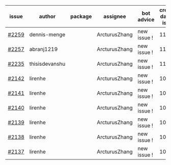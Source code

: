 | issue | author | package | assignee | bot advice | created date of issue | target release date | date from target |
| ------ | ------ | ------ | ------ | ------ | ------ | ------ | :-----: |
| [#2259](https://github.com/Azure/sdk-release-request/issues/2259) | dennis-menge |  | ArcturusZhang | new issue ! <br> | 11-25 |  |  |
| [#2257](https://github.com/Azure/sdk-release-request/issues/2257) | abranj1219 |  | ArcturusZhang | new issue ! <br> | 11-24 |  |  |
| [#2235](https://github.com/Azure/sdk-release-request/issues/2235) | thisisdevanshu |  | ArcturusZhang | new issue ! <br> | 11-18 |  |  |
| [#2142](https://github.com/Azure/sdk-release-request/issues/2142) | lirenhe |  | ArcturusZhang | new issue ! <br> | 10-20 |  |  |
| [#2141](https://github.com/Azure/sdk-release-request/issues/2141) | lirenhe |  | ArcturusZhang | new issue ! <br> | 10-20 |  |  |
| [#2140](https://github.com/Azure/sdk-release-request/issues/2140) | lirenhe |  | ArcturusZhang | new issue ! <br> | 10-20 |  |  |
| [#2139](https://github.com/Azure/sdk-release-request/issues/2139) | lirenhe |  | ArcturusZhang | new issue ! <br> | 10-20 |  |  |
| [#2138](https://github.com/Azure/sdk-release-request/issues/2138) | lirenhe |  | ArcturusZhang | new issue ! <br> | 10-20 |  |  |
| [#2137](https://github.com/Azure/sdk-release-request/issues/2137) | lirenhe |  | ArcturusZhang | new issue ! <br> | 10-20 |  |  |
